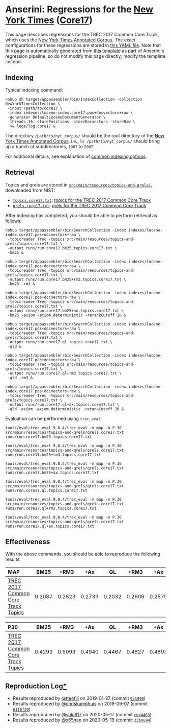 # Anserini: Regressions for the [New York Times](https://catalog.ldc.upenn.edu/LDC2008T19) ([Core17](https://trec-core.github.io/2017/))

This page describes regressions for the TREC 2017 Common Core Track, which uses the [New York Times Annotated Corpus](https://catalog.ldc.upenn.edu/LDC2008T19).
The exact configurations for these regressions are stored in [this YAML file](../src/main/resources/regression/core17.yaml).
Note that this page is automatically generated from [this template](../src/main/resources/docgen/templates/core17.template) as part of Anserini's regression pipeline, so do not modify this page directly; modify the template instead.

## Indexing

Typical indexing command:

```
nohup sh target/appassembler/bin/IndexCollection -collection NewYorkTimesCollection \
 -input /path/to/core17 \
 -index indexes/lucene-index.core17.pos+docvectors+raw \
 -generator DefaultLuceneDocumentGenerator \
 -threads 16 -storePositions -storeDocvectors -storeRaw \
  >& logs/log.core17 &
```

The directory `/path/to/nyt_corpus/` should be the root directory of the [New York Times Annotated Corpus](https://catalog.ldc.upenn.edu/LDC2008T19), i.e., `ls /path/to/nyt_corpus/`
should bring up a bunch of subdirectories, `1987` to `2007`.

For additional details, see explanation of [common indexing options](common-indexing-options.md).

## Retrieval

Topics and qrels are stored in [`src/main/resources/topics-and-qrels/`](../src/main/resources/topics-and-qrels/), downloaded from NIST:

+ [`topics.core17.txt`](../src/main/resources/topics-and-qrels/topics.core17.txt): [topics for the TREC 2017 Common Core Track](https://trec.nist.gov/data/core/core_nist.txt)
+ [`qrels.core17.txt`](../src/main/resources/topics-and-qrels/qrels.core17.txt): [qrels for the TREC 2017 Common Core Track](https://trec.nist.gov/data/core/qrels.txt)

After indexing has completed, you should be able to perform retrieval as follows:

```
nohup target/appassembler/bin/SearchCollection -index indexes/lucene-index.core17.pos+docvectors+raw \
 -topicreader Trec -topics src/main/resources/topics-and-qrels/topics.core17.txt \
 -output runs/run.core17.bm25.topics.core17.txt \
 -bm25 &

nohup target/appassembler/bin/SearchCollection -index indexes/lucene-index.core17.pos+docvectors+raw \
 -topicreader Trec -topics src/main/resources/topics-and-qrels/topics.core17.txt \
 -output runs/run.core17.bm25+rm3.topics.core17.txt \
 -bm25 -rm3 &

nohup target/appassembler/bin/SearchCollection -index indexes/lucene-index.core17.pos+docvectors+raw \
 -topicreader Trec -topics src/main/resources/topics-and-qrels/topics.core17.txt \
 -output runs/run.core17.bm25+ax.topics.core17.txt \
 -bm25 -axiom -axiom.deterministic -rerankCutoff 20 &

nohup target/appassembler/bin/SearchCollection -index indexes/lucene-index.core17.pos+docvectors+raw \
 -topicreader Trec -topics src/main/resources/topics-and-qrels/topics.core17.txt \
 -output runs/run.core17.ql.topics.core17.txt \
 -qld &

nohup target/appassembler/bin/SearchCollection -index indexes/lucene-index.core17.pos+docvectors+raw \
 -topicreader Trec -topics src/main/resources/topics-and-qrels/topics.core17.txt \
 -output runs/run.core17.ql+rm3.topics.core17.txt \
 -qld -rm3 &

nohup target/appassembler/bin/SearchCollection -index indexes/lucene-index.core17.pos+docvectors+raw \
 -topicreader Trec -topics src/main/resources/topics-and-qrels/topics.core17.txt \
 -output runs/run.core17.ql+ax.topics.core17.txt \
 -qld -axiom -axiom.deterministic -rerankCutoff 20 &
```

Evaluation can be performed using `trec_eval`:

```
tools/eval/trec_eval.9.0.4/trec_eval -m map -m P.30 src/main/resources/topics-and-qrels/qrels.core17.txt runs/run.core17.bm25.topics.core17.txt

tools/eval/trec_eval.9.0.4/trec_eval -m map -m P.30 src/main/resources/topics-and-qrels/qrels.core17.txt runs/run.core17.bm25+rm3.topics.core17.txt

tools/eval/trec_eval.9.0.4/trec_eval -m map -m P.30 src/main/resources/topics-and-qrels/qrels.core17.txt runs/run.core17.bm25+ax.topics.core17.txt

tools/eval/trec_eval.9.0.4/trec_eval -m map -m P.30 src/main/resources/topics-and-qrels/qrels.core17.txt runs/run.core17.ql.topics.core17.txt

tools/eval/trec_eval.9.0.4/trec_eval -m map -m P.30 src/main/resources/topics-and-qrels/qrels.core17.txt runs/run.core17.ql+rm3.topics.core17.txt

tools/eval/trec_eval.9.0.4/trec_eval -m map -m P.30 src/main/resources/topics-and-qrels/qrels.core17.txt runs/run.core17.ql+ax.topics.core17.txt
```

## Effectiveness

With the above commands, you should be able to reproduce the following results:

MAP                                     | BM25      | +RM3      | +Ax       | QL        | +RM3      | +Ax       |
:---------------------------------------|-----------|-----------|-----------|-----------|-----------|-----------|
[TREC 2017 Common Core Track Topics](../src/main/resources/topics-and-qrels/topics.core17.txt)| 0.2087    | 0.2823    | 0.2739    | 0.2032    | 0.2606    | 0.2579    |


P30                                     | BM25      | +RM3      | +Ax       | QL        | +RM3      | +Ax       |
:---------------------------------------|-----------|-----------|-----------|-----------|-----------|-----------|
[TREC 2017 Common Core Track Topics](../src/main/resources/topics-and-qrels/topics.core17.txt)| 0.4293    | 0.5093    | 0.4940    | 0.4467    | 0.4827    | 0.4893    |

## Reproduction Log[*](reproducibility.md)

+ Results reproduced by [@tteofili](https://github.com/tteofili) on 2019-01-27 (commit [`951090`](https://github.com/castorini/Anserini/commit/951090b66230040f037dde46534d896416467337))
+ Results reproduced by [@chriskamphuis](https://github.com/chriskamphuis) on 2019-09-07 (commit [`61f6f20`](https://github.com/castorini/anserini/commit/61f6f20ff6872484966ea1badcdcdcebf1eea852))
+ Results reproduced by [@yuki617](https://github.com/yuki617) on 2020-05-17 (commit [`cee4463`](https://github.com/castorini/anserini/commit/cee446338137415899436f0b2f2d738769745cde))
+ Results reproduced by [@x65han](https://github.com/x65han) on 2020-05-19 (commit [`33b0684`](https://github.com/castorini/anserini/commit/33b068437c4582067486e5fe79dfbecb8d4a145c))
